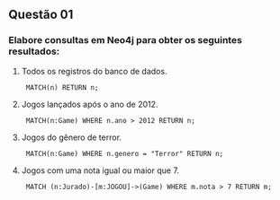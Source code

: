 ## Questão 01
### Elabore consultas em Neo4j para obter os seguintes resultados:
1. Todos os registros do banco de dados.

        MATCH(n) RETURN n;

2. Jogos lançados após o ano de 2012.

        MATCH(n:Game) WHERE n.ano > 2012 RETURN n;

3. Jogos do gênero de terror.

        MATCH(n:Game) WHERE n.genero = "Terror" RETURN n;

4. Jogos com uma nota igual ou maior que 7.

        MATCH (n:Jurado)-[m:JOGOU]->(Game) WHERE m.nota > 7 RETURN m;